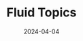 ---  
layout: startup_page  
title: "Fluid Topics"  
id: "fluidtopics.com"  
permalink: "/fluidtopicsfluidtopics.com04042024/"  
website: "https://www.fluidtopics.com/"  
funding_round: "Series B"  
funding_amount: "€15M"  
investors: "Kennet Partners"  
about: "Fluid Topics is a digital platform that automates customer service by unifying product knowledge from various sources (technical documentation, datasets, marketing materials) and using algorithms to deliver tailored information to users. Its SaaS-based platform leverages Generative AI to streamline interactions between users and data retrieval systems."  
markets: "SaaS, AI, Content, Customer Service, Publishing, Technical Support"  
hq: "Lyon, Auvergne-Rhone-Alpes, France"  
founded_year: "2012"  
linkedin: "https://www.linkedin.com/company/fluid-topics"  
twitter: "https://www.twitter.com/fluidtopics"  
instagram: ""  
facebook: "https://www.facebook.com/FluidTopics"  
crunchbase: "https://www.crunchbase.com/organization/fluid-topics"  
pitchbook: ""  

date_display: "04-Apr-2024"  
date: "2024-04-04"

# SEO Optimization  
meta_title: "Fluid Topics - Series B Funding (€15M)"  
meta_description: "Fluid Topics, Fluid Topics is a digital platform that automates customer service by unifying product knowledge from various sources (technical documentation, datase..."  
meta_keywords: "Fluid Topics, SaaS, AI, Content, Customer Service, Publishing, Technical Support, Series B funding"  
canonical_url: "https://startup.projectstartups.com/fluidtopicsfluidtopics.com04042024/"  
---